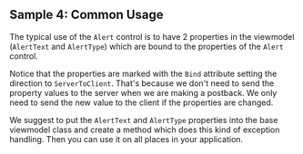 ## Sample 4: Common Usage

The typical use of the `Alert` control is to have 2 properties in the viewmodel (`AlertText` and `AlertType`) which are bound to the properties of the `Alert` control.

Notice that the properties are marked with the `Bind` attribute setting the direction to `ServerToClient`. That's because we don't need to send the property values to the server when we are making a postback. We only need to send the new value to the client if the properties are changed.

We suggest to put the `AlertText` and `AlertType` properties into the base viewmodel class and create a method which does this kind of exception handling. Then you can use it on all places in your application.